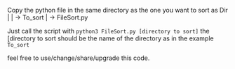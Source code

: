 Copy the python file in the same directory as the one you want to sort 
as 
Dir
 |
 | -> To_sort
 | -> FileSort.py
 
Just call the script with 
```python3 FileSort.py [directory to sort]```
the [directory to sort should be the name of the directory as in the example ```To_sort```

feel free to use/change/share/upgrade this code. 
